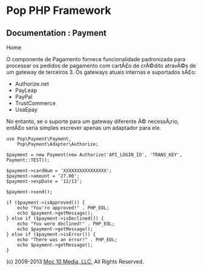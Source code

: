 Pop PHP Framework
=================

Documentation : Payment
-----------------------

Home

O componente de Pagamento fornece funcionalidade padronizada para
processar os pedidos de pagamento com cartÃ£o de crÃ©dito atravÃ©s de um
gateway de terceiros 3. Os gateways atuais internas e suportados sÃ£o:

-   Authorize.net
-   PayLeap
-   PayPal
-   TrustCommerce
-   UsaEpay

No entanto, se o suporte para um gateway diferente Ã© necessÃ¡rio,
entÃ£o seria simples escrever apenas um adaptador para ele.

    use Pop\Payment\Payment,
        Pop\Payment\Adapter\Authorize;

    $payment = new Payment(new Authorize('API_LOGIN_ID', 'TRANS_KEY', Payment::TEST));

    $payment->cardNum = 'XXXXXXXXXXXXXXXX';
    $payment->amount = '27.00';
    $payment->expDate = '12/13';

    $payment->send();

    if ($payment->isApproved()) {
        echo "You're approved!" . PHP_EOL;
        echo $payment->getMessage();
    } else if ($payment->isDeclined()) {
        echo "You were declined!" . PHP_EOL;
        echo $payment->getMessage();
    } else if ($payment->isError()) {
        echo "There was an error!" . PHP_EOL;
        echo $payment->getMessage();
    }

\(c) 2009-2013 [Moc 10 Media, LLC.](http://www.moc10media.com) All
Rights Reserved.
